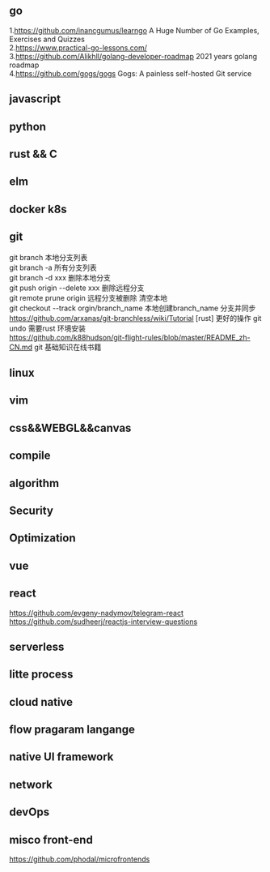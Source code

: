 ## go ##
  1.https://github.com/inancgumus/learngo A Huge Number of Go Examples, Exercises and Quizzes </br>
  2.https://www.practical-go-lessons.com/ </br>
  3.https://github.com/Alikhll/golang-developer-roadmap 2021 years golang roadmap <br>
  4.https://github.com/gogs/gogs Gogs: A painless self-hosted Git service </br>

## javascript ##

## python ##

## rust && C ##

## elm ##

## docker k8s ##

## git ##
git branch 本地分支列表 <br>
git branch -a 所有分支列表 <br>
git branch -d xxx 删除本地分支 <br>
git push origin --delete xxx 删除远程分支 <br>
git remote prune origin 远程分支被删除 清空本地 <br>
git checkout --track orgin/branch_name 本地创建branch_name 分支并同步
https://github.com/arxanas/git-branchless/wiki/Tutorial [rust] 更好的操作 git undo 需要rust 环境安装 <br>
https://github.com/k88hudson/git-flight-rules/blob/master/README_zh-CN.md git 基础知识在线书籍
## linux ##

## vim ##

## css&&WEBGL&&canvas ##

## compile ##

## algorithm ##

## Security ##

## Optimization ##

## vue ##

## react ##
https://github.com/evgeny-nadymov/telegram-react <br>
https://github.com/sudheerj/reactjs-interview-questions <br>

## serverless ##

## litte process ##

## cloud native ##

## flow pragaram langange ##

## native UI framework ##

## network ##

## devOps ##

## misco front-end ##
https://github.com/phodal/microfrontends

